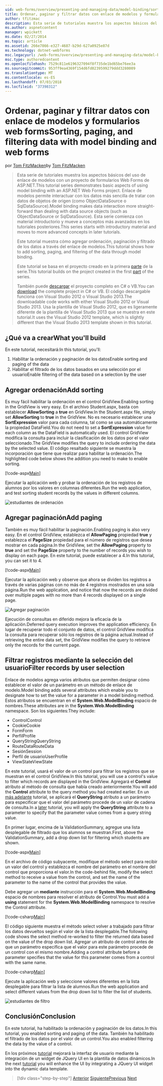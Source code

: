 ```yaml
---
uid: web-forms/overview/presenting-and-managing-data/model-binding/sorting-paging-and-filtering-data
title: Ordenar, paginar y filtrar datos con enlace de modelos y formularios web forms | Microsoft Docs
author: tfitzmac
description: Esta serie de tutoriales muestra los aspectos básicos del uso de enlace de modelos con un proyecto de formularios Web Forms de ASP.NET. Enlace de modelos permite interactuar con los datos más sencilla de...
ms.author: aspnetcontent
manager: wpickett
ms.date: 02/27/2014
ms.topic: article
ms.assetid: 266e7866-e327-4687-b29d-627a0925e87d
ms.technology: dotnet-webforms
msc.legacyurl: /web-forms/overview/presenting-and-managing-data/model-binding/sorting-paging-and-filtering-data
msc.type: authoredcontent
ms.openlocfilehash: 7529c811e6196327094f8f735de1bd65be76ee3a
ms.sourcegitcommit: 953ff9ea4369f154d6fd0239599279ddd3280009
ms.translationtype: MT
ms.contentlocale: es-ES
ms.lasthandoff: 07/03/2018
ms.locfileid: "37398312"
---
```

<a name="sorting-paging-and-filtering-data-with-model-binding-and-web-forms"></a><span data-ttu-id="01971-104">Ordenar, paginar y filtrar datos con enlace de modelos y formularios web forms</span><span class="sxs-lookup"><span data-stu-id="01971-104">Sorting, paging, and filtering data with model binding and web forms</span></span>
====================
<span data-ttu-id="01971-105">por [Tom FitzMacken](https://github.com/tfitzmac)</span><span class="sxs-lookup"><span data-stu-id="01971-105">by [Tom FitzMacken](https://github.com/tfitzmac)</span></span>

> <span data-ttu-id="01971-106">Esta serie de tutoriales muestra los aspectos básicos del uso de enlace de modelos con un proyecto de formularios Web Forms de ASP.NET.</span><span class="sxs-lookup"><span data-stu-id="01971-106">This tutorial series demonstrates basic aspects of using model binding with an ASP.NET Web Forms project.</span></span> <span data-ttu-id="01971-107">Enlace de modelos permite interactuar con los datos más sencilla de tratar con datos de objetos de origen (como ObjectDataSource o SqlDataSource).</span><span class="sxs-lookup"><span data-stu-id="01971-107">Model binding makes data interaction more straight-forward than dealing with data source objects (such as ObjectDataSource or SqlDataSource).</span></span> <span data-ttu-id="01971-108">Esta serie comienza con material introductorio y mueve a conceptos más avanzados en los tutoriales posteriores.</span><span class="sxs-lookup"><span data-stu-id="01971-108">This series starts with introductory material and moves to more advanced concepts in later tutorials.</span></span>
> 
> <span data-ttu-id="01971-109">Este tutorial muestra cómo agregar ordenación, paginación y filtrado de los datos a través del enlace de modelos.</span><span class="sxs-lookup"><span data-stu-id="01971-109">This tutorial shows how to add sorting, paging, and filtering of the data through model binding.</span></span>
> 
> <span data-ttu-id="01971-110">Este tutorial se basa en el proyecto creado en la primera [parte](retrieving-data.md) de la serie.</span><span class="sxs-lookup"><span data-stu-id="01971-110">This tutorial builds on the project created in the first [part](retrieving-data.md) of the series.</span></span>
> 
> <span data-ttu-id="01971-111">También puede [descargar](https://go.microsoft.com/fwlink/?LinkId=286116) el proyecto completo en C# o VB.</span><span class="sxs-lookup"><span data-stu-id="01971-111">You can [download](https://go.microsoft.com/fwlink/?LinkId=286116) the complete project in C# or VB.</span></span> <span data-ttu-id="01971-112">El código descargable funciona con Visual Studio 2012 o Visual Studio 2013.</span><span class="sxs-lookup"><span data-stu-id="01971-112">The downloadable code works with either Visual Studio 2012 or Visual Studio 2013.</span></span> <span data-ttu-id="01971-113">Usa la plantilla de Visual Studio 2012, que es ligeramente diferente de la plantilla de Visual Studio 2013 que se muestra en este tutorial.</span><span class="sxs-lookup"><span data-stu-id="01971-113">It uses the Visual Studio 2012 template, which is slightly different than the Visual Studio 2013 template shown in this tutorial.</span></span>


## <a name="what-youll-build"></a><span data-ttu-id="01971-114">¿Qué va a crear</span><span class="sxs-lookup"><span data-stu-id="01971-114">What you'll build</span></span>

<span data-ttu-id="01971-115">En este tutorial, necesitará:</span><span class="sxs-lookup"><span data-stu-id="01971-115">In this tutorial, you'll:</span></span>

1. <span data-ttu-id="01971-116">Habilitar la ordenación y paginación de los datos</span><span class="sxs-lookup"><span data-stu-id="01971-116">Enable sorting and paging of the data</span></span>
2. <span data-ttu-id="01971-117">Habilitar el filtrado de los datos basados en una selección por el usuario</span><span class="sxs-lookup"><span data-stu-id="01971-117">Enable filtering of the data based on a selection by the user</span></span>

## <a name="add-sorting"></a><span data-ttu-id="01971-118">Agregar ordenación</span><span class="sxs-lookup"><span data-stu-id="01971-118">Add sorting</span></span>

<span data-ttu-id="01971-119">Es muy fácil habilitar la ordenación en el control GridView.</span><span class="sxs-lookup"><span data-stu-id="01971-119">Enabling sorting in the GridView is very easy.</span></span> <span data-ttu-id="01971-120">En el archivo Student.aspx, basta con establecer **AllowSorting** a **true** en GridView.</span><span class="sxs-lookup"><span data-stu-id="01971-120">In the Student.aspx file, simply set **AllowSorting** to **true** in the GridView.</span></span> <span data-ttu-id="01971-121">No es necesario establecer una **SortExpression** valor para cada columna, tal como se usa automáticamente la propiedad DataField.</span><span class="sxs-lookup"><span data-stu-id="01971-121">You do not need to set a **SortExpression** value for each column as the DataField is automatically used.</span></span> <span data-ttu-id="01971-122">El control GridView modifica la consulta para incluir la clasificación de los datos por el valor seleccionado.</span><span class="sxs-lookup"><span data-stu-id="01971-122">The GridView modifies the query to include ordering the data by the selected value.</span></span> <span data-ttu-id="01971-123">El código resaltado siguiente se muestra la incorporación que tiene que realizar para habilitar la ordenación.</span><span class="sxs-lookup"><span data-stu-id="01971-123">The highlighted code below shows the addition you need to make to enable sorting.</span></span>

[!code-aspx[Main](sorting-paging-and-filtering-data/samples/sample1.aspx?highlight=5)]

<span data-ttu-id="01971-124">Ejecutar la aplicación web y probar la ordenación de los registros de alumnos por los valores en columnas diferentes.</span><span class="sxs-lookup"><span data-stu-id="01971-124">Run the web application, and test sorting student records by the values in different columns.</span></span>

![estudiantes de ordenación](sorting-paging-and-filtering-data/_static/image2.png)

## <a name="add-paging"></a><span data-ttu-id="01971-126">Agregar paginación</span><span class="sxs-lookup"><span data-stu-id="01971-126">Add paging</span></span>

<span data-ttu-id="01971-127">También es muy fácil habilitar la paginación.</span><span class="sxs-lookup"><span data-stu-id="01971-127">Enabling paging is also very easy.</span></span> <span data-ttu-id="01971-128">En el control GridView, establezca el **AllowPaging** propiedad **true** y establezca el **PageSize** propiedad para el número de registros que desea mostrar en cada página.</span><span class="sxs-lookup"><span data-stu-id="01971-128">In the GridView, set the **AllowPaging** property to **true** and set the **PageSize** property to the number of records you wish to display on each page.</span></span> <span data-ttu-id="01971-129">En este tutorial, puede establecer a 4.</span><span class="sxs-lookup"><span data-stu-id="01971-129">In this tutorial, you can set it to 4.</span></span>

[!code-aspx[Main](sorting-paging-and-filtering-data/samples/sample2.aspx?highlight=5)]

<span data-ttu-id="01971-130">Ejecutar la aplicación web y observe que ahora se dividen los registros a través de varias páginas con no más de 4 registros mostrados en una sola página.</span><span class="sxs-lookup"><span data-stu-id="01971-130">Run the web application, and notice that now the records are divided over multiple pages with no more than 4 records displayed on a single page.</span></span>

![Agregar paginación](sorting-paging-and-filtering-data/_static/image4.png)

<span data-ttu-id="01971-132">Ejecución de consultas en diferido mejora la eficacia de la aplicación.</span><span class="sxs-lookup"><span data-stu-id="01971-132">Deferred query execution improves the application efficiency.</span></span> <span data-ttu-id="01971-133">En lugar de recuperar todo el conjunto de datos, el control GridView modifica la consulta para recuperar sólo los registros de la página actual.</span><span class="sxs-lookup"><span data-stu-id="01971-133">Instead of retrieving the entire data set, the GridView modifies the query to retrieve only the records for the current page.</span></span>

## <a name="filter-records-by-user-selection"></a><span data-ttu-id="01971-134">Filtrar registros mediante la selección del usuario</span><span class="sxs-lookup"><span data-stu-id="01971-134">Filter records by user selection</span></span>

<span data-ttu-id="01971-135">Enlace de modelos agrega varios atributos que permiten designar cómo establecer el valor de un parámetro en un método de enlace de modelo.</span><span class="sxs-lookup"><span data-stu-id="01971-135">Model binding adds several attributes which enable you to designate how to set the value for a parameter in a model binding method.</span></span> <span data-ttu-id="01971-136">Estos atributos se encuentran en el **System.Web.ModelBinding** espacio de nombres.</span><span class="sxs-lookup"><span data-stu-id="01971-136">These attributes are in the **System.Web.ModelBinding** namespace.</span></span> <span data-ttu-id="01971-137">Son los siguientes:</span><span class="sxs-lookup"><span data-stu-id="01971-137">They include:</span></span>

- <span data-ttu-id="01971-138">Control</span><span class="sxs-lookup"><span data-stu-id="01971-138">Control</span></span>
- <span data-ttu-id="01971-139">Cookie</span><span class="sxs-lookup"><span data-stu-id="01971-139">Cookie</span></span>
- <span data-ttu-id="01971-140">Form</span><span class="sxs-lookup"><span data-stu-id="01971-140">Form</span></span>
- <span data-ttu-id="01971-141">Perfil</span><span class="sxs-lookup"><span data-stu-id="01971-141">Profile</span></span>
- <span data-ttu-id="01971-142">QueryString</span><span class="sxs-lookup"><span data-stu-id="01971-142">QueryString</span></span>
- <span data-ttu-id="01971-143">RouteData</span><span class="sxs-lookup"><span data-stu-id="01971-143">RouteData</span></span>
- <span data-ttu-id="01971-144">Sesión</span><span class="sxs-lookup"><span data-stu-id="01971-144">Session</span></span>
- <span data-ttu-id="01971-145">Perfil de usuario</span><span class="sxs-lookup"><span data-stu-id="01971-145">UserProfile</span></span>
- <span data-ttu-id="01971-146">ViewState</span><span class="sxs-lookup"><span data-stu-id="01971-146">ViewState</span></span>

<span data-ttu-id="01971-147">En este tutorial, usará el valor de un control para filtrar los registros que se muestran en el control GridView.</span><span class="sxs-lookup"><span data-stu-id="01971-147">In this tutorial, you will use a control's value to filter which records are displayed in the GridView.</span></span> <span data-ttu-id="01971-148">Agregará el **Control** atributo al método de consulta que había creado anteriormente.</span><span class="sxs-lookup"><span data-stu-id="01971-148">You will add the **Control** attribute to the query method you had created earlier.</span></span> <span data-ttu-id="01971-149">En un [más adelante](using-query-string-values-to-retrieve-data.md) tutorial, se aplicará el **QueryString** atributo a un parámetro para especificar que el valor del parámetro procede de un valor de cadena de consulta.</span><span class="sxs-lookup"><span data-stu-id="01971-149">In a [later](using-query-string-values-to-retrieve-data.md) tutorial, you will apply the **QueryString** attribute to a parameter to specify that the parameter value comes from a query string value.</span></span>

<span data-ttu-id="01971-150">En primer lugar, encima de la ValidationSummary, agregue una lista desplegable de filtrado que los alumnos se muestran.</span><span class="sxs-lookup"><span data-stu-id="01971-150">First, above the ValidationSummary, add a drop down list for filtering which students are shown.</span></span>

[!code-aspx[Main](sorting-paging-and-filtering-data/samples/sample3.aspx?highlight=3-11)]

<span data-ttu-id="01971-151">En el archivo de código subyacente, modifique el método select para recibir un valor del control y establezca el nombre del parámetro en el nombre del control que proporciona el valor.</span><span class="sxs-lookup"><span data-stu-id="01971-151">In the code-behind file, modify the select method to receive a value from the control, and set the name of the parameter to the name of the control that provides the value.</span></span>

<span data-ttu-id="01971-152">Debe agregar un **mediante** instrucción para el **System.Web.ModelBinding** espacio de nombres para resolver el atributo de Control.</span><span class="sxs-lookup"><span data-stu-id="01971-152">You must add a **using** statement for the **System.Web.ModelBinding** namespace to resolve the Control attribute.</span></span>

[!code-csharp[Main](sorting-paging-and-filtering-data/samples/sample4.cs)]

<span data-ttu-id="01971-153">El código siguiente muestra el método select volver a trabajado para filtrar los datos devueltos según el valor de la lista desplegable.</span><span class="sxs-lookup"><span data-stu-id="01971-153">The following code shows the select method re-worked to filter the returned data based on the value of the drop down list.</span></span> <span data-ttu-id="01971-154">Agregar un atributo de control antes de que un parámetro especifica que el valor para este parámetro procede de un control con el mismo nombre.</span><span class="sxs-lookup"><span data-stu-id="01971-154">Adding a control attribute before a parameter specifies that the value for this parameter comes from a control with the same name.</span></span>

[!code-csharp[Main](sorting-paging-and-filtering-data/samples/sample5.cs)]

<span data-ttu-id="01971-155">Ejecute la aplicación web y seleccione valores diferentes en la lista desplegable para filtrar la lista de alumnos.</span><span class="sxs-lookup"><span data-stu-id="01971-155">Run the web application and select different values from the drop down list to filter the list of students.</span></span>

![estudiantes de filtro](sorting-paging-and-filtering-data/_static/image6.png)

## <a name="conclusion"></a><span data-ttu-id="01971-157">Conclusión</span><span class="sxs-lookup"><span data-stu-id="01971-157">Conclusion</span></span>

<span data-ttu-id="01971-158">En este tutorial, ha habilitado la ordenación y paginación de los datos.</span><span class="sxs-lookup"><span data-stu-id="01971-158">In this tutorial, you enabled sorting and paging of the data.</span></span> <span data-ttu-id="01971-159">También ha habilitado el filtrado de los datos por el valor de un control.</span><span class="sxs-lookup"><span data-stu-id="01971-159">You also enabled filtering the data by the value of a control.</span></span>

<span data-ttu-id="01971-160">En los próximos [tutorial](integrating-jquery-ui.md) mejorará la interfaz de usuario mediante la integración de un widget de JQuery UI en la plantilla de datos dinámicos.</span><span class="sxs-lookup"><span data-stu-id="01971-160">In the next [tutorial](integrating-jquery-ui.md) you will enhance the UI by integrating a JQuery UI widget into the dynamic data template.</span></span>

> [!div class="step-by-step"]
> <span data-ttu-id="01971-161">[Anterior](updating-deleting-and-creating-data.md)
> [Siguiente](integrating-jquery-ui.md)</span><span class="sxs-lookup"><span data-stu-id="01971-161">[Previous](updating-deleting-and-creating-data.md)
[Next](integrating-jquery-ui.md)</span></span>
